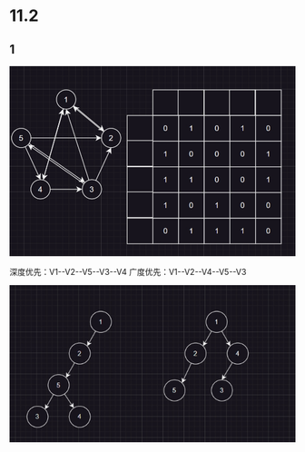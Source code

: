 # 11.2

## 1

![img](img/1.png)

深度优先：V1--V2--V5--V3--V4
广度优先：V1--V2--V4--V5--V3

![IMG](img/2.png)
